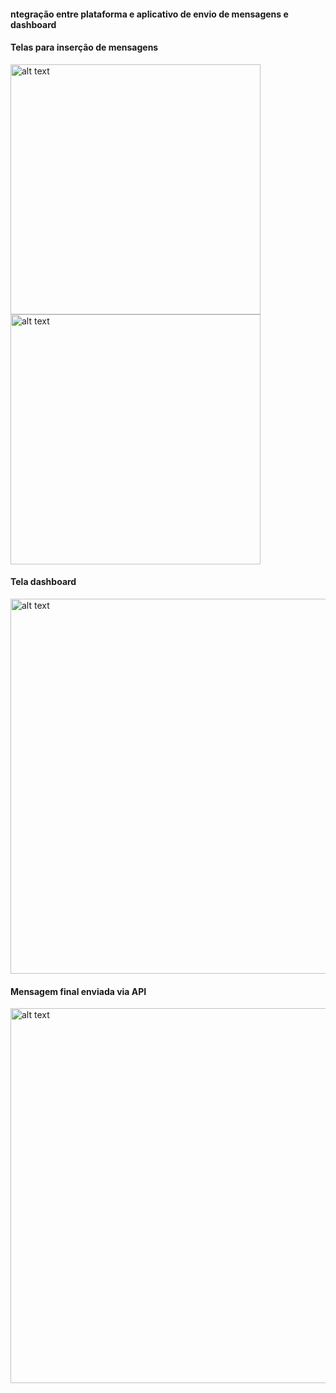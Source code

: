 <h4>ntegração entre plataforma e aplicativo de envio de mensagens e dashboard</h4>


<h4>Telas para inserção de mensagens</h4>

<img src="https://github.com/BSFernando/projetos/blob/main/imgs/mensagens/tela_envio_mensagens.jpg" alt="alt text" width="400px">

<img src="https://github.com/BSFernando/projetos/blob/main/imgs/mensagens/tela_mensagem_unica.jpg" alt="alt text" width="400px">

<h4>Tela dashboard</h4>

<img src="https://github.com/BSFernando/projetos/blob/main/imgs/mensagens/tela_dashboard.jpg.png" alt="alt text" width="600px">


<h4>Mensagem final enviada via API</h4>

<img src="https://github.com/BSFernando/projetos/blob/main/imgs/mensagens/mensagem.jpg" alt="alt text" width="600px">
